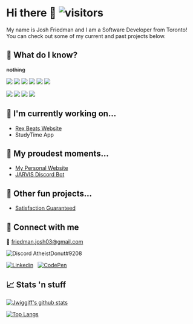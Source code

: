 # Hi there 👋 ![visitors](https://visitor-badge.glitch.me/badge?page_id=Jwiggiff)
My name is Josh Friedman and I am a Software Developer from Toronto! You can check out some of my current and past projects below.

## &#129504; What do I know?
~~nothing~~

![](https://img.shields.io/badge/Language-JavaScript-informational?style=flat&logo=JavaScript&logoColor=white&color=brightgreen)
![](https://img.shields.io/badge/Language-HTML5-informational?style=flat&logo=HTML5&logoColor=white&color=brightgreen)
![](https://img.shields.io/badge/Language-CSS3-informational?style=flat&logo=CSS3&logoColor=white&color=brightgreen)
![](https://img.shields.io/badge/Language-Flutter-informational?style=flat&logo=Flutter&logoColor=white&color=yellow)
![](https://img.shields.io/badge/Language-Java-informational?style=flat&logo=Java&logoColor=white&color=orange)
![](https://img.shields.io/badge/Language-Python-informational?style=flat&logo=Python&logoColor=white&color=red)

![](https://img.shields.io/badge/Tool-Jekyll-informational?style=flat&logo=Jekyll&logoColor=white&color=brightgreen)
![](https://img.shields.io/badge/Tool-Git-informational?style=flat&logo=GIt&logoColor=white&color=brightgreen)
![](https://img.shields.io/badge/Tool-Firebase-informational?style=flat&logo=Firebase&logoColor=white&color=brightgreen)
![](https://img.shields.io/badge/Tool-WordPress-informational?style=flat&logo=WordPress&logoColor=white&color=yellow)

## &#x1F6A7; I'm currently working on...
- [Rex Beats Website](rexbeats.netlify.app)
- StudyTime App

## &#128084; My proudest moments...
- [My Personal Website](https://joshfriedman.dev)
- [JARVIS Discord Bot](https://github.com/Jwiggiff/JARVIS)

## &#127881; Other fun projects...
- [Satisfaction Guaranteed](https://Jwiggiff.github.io/Satistfaction-Guaranteed)

## &#x1F4F2; Connect with me
&#x1F4E7; friedman.josh03@gmail.com

![Discord](https://user-images.githubusercontent.com/18373514/103466964-00a06e80-4d18-11eb-943d-3e9c81b7e871.png) AtheistDonut#9208

[![Linkedin](https://user-images.githubusercontent.com/18373514/103466461-77873880-4d13-11eb-9821-628da08d13db.png)][1]
&nbsp;
[![CodePen](https://user-images.githubusercontent.com/18373514/103466872-41e44e80-4d17-11eb-9ceb-31e6ee59253b.png)][2]

## &#x1F4C8; Stats 'n stuff
[![Jwiggiff's github stats](https://github-readme-stats.vercel.app/api?username=jwiggiff&count_private=true&show_icons=true&include_all_commits=true&theme=radical)](https://github.com/anuraghazra/github-readme-stats)

[![Top Langs](https://github-readme-stats.vercel.app/api/top-langs/?username=jwiggiff&layout=compact&theme=radical)](https://github.com/anuraghazra/github-readme-stats)


[1]: https://www.linkedin.com/in/josh-friedman-1b9222199/
[2]: https://codepen.io/jwiggiff

<!--
**Jwiggiff/Jwiggiff** is a ✨ _special_ ✨ repository because its `README.md` (this file) appears on your GitHub profile.

Here are some ideas to get you started:

- 🔭 I’m currently working on ...
- 🌱 I’m currently learning ...
- 👯 I’m looking to collaborate on ...
- 🤔 I’m looking for help with ...
- 💬 Ask me about ...
- 📫 How to reach me: ...
- 😄 Pronouns: ...
- ⚡ Fun fact: ...
-->
